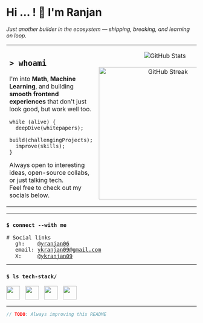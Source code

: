 # Hi ... ! 👋 I'm Ranjan
<div align="left">
  <i>Just another builder in the ecosystem — shipping, breaking, and learning on loop.</i>
</div>
<table>
  <tr>
    <td width="60%">
      
## `> whoami`
I'm into **Math**, **Machine Learning**, and building **smooth frontend experiences** that don't just look good, but work well too.  
```
while (alive) {
  deepDive(whitepapers);
  build(challengingProjects);
  improve(skills);
}
```
Always open to interesting ideas, open-source collabs, or just talking tech.  
Feel free to check out my socials below.
  </td>
    <td width="40%" align="center">
      <img src="https://github-readme-stats.vercel.app/api?username=yranjan06&show_icons=true&theme=github_dark&hide_border=true&bg_color=0D1117&title_color=58A6FF&icon_color=58A6FF&text_color=C9D1D9" alt="GitHub Stats" />
      <br /><br />
      <img src="https://github-readme-streak-stats.herokuapp.com/?user=yranjan06&theme=github-dark-blue&hide_border=true&background=0D1117&stroke=58A6FF&ring=58A6FF&fire=58A6FF&currStreakNum=C9D1D9&sideNums=C9D1D9&currStreakLabel=C9D1D9&sideLabels=C9D1D9&dates=C9D1D9" alt="GitHub Streak" width="350" />
    </td>
  </tr>
</table>

---

### `$ connect --with me`
<pre>
# Social links
<img src="https://img.icons8.com/material-outlined/24/58A6FF/github.png" width="15px" style="vertical-align: middle;"> gh:    <a href="https://github.com/yranjan06">@yranjan06</a>
<img src="https://img.icons8.com/material-outlined/24/58A6FF/mail.png" width="15px" style="vertical-align: middle;"> email: <a href="mailto:ykranjan09@gmail.com">ykranjan09@gmail.com</a>
<img src="https://img.icons8.com/material-outlined/24/58A6FF/twitter.png" width="15px" style="vertical-align: middle;"> X:     <a href="https://x.com/ykranjan09">@ykranjan09</a>
</pre>

---

### `$ ls tech-stack/`
<p align="left">
  <img src="https://cdn.jsdelivr.net/gh/devicons/devicon/icons/python/python-original.svg" width="36px" style="margin-right: 10px;" />
  <img src="https://cdn.jsdelivr.net/gh/devicons/devicon/icons/tensorflow/tensorflow-original.svg" width="36px" style="margin-right: 10px;" />
  <img src="https://cdn.jsdelivr.net/gh/devicons/devicon/icons/react/react-original.svg" width="36px" style="margin-right: 10px;" />
  <img src="https://cdn.jsdelivr.net/gh/devicons/devicon/icons/jupyter/jupyter-original.svg" width="36px" style="margin-right: 10px;" />
</p>

---

```javascript
// TODO: Always improving this README
```
